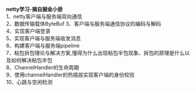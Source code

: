 **netty学习-摘自掘金小册**   
1、netty客户端与服务端双向通信  
2、数据传输载体ByteBuf 
3、客户端与服务端通信协议的编码与解码   
4、实现客户端登录  
5、实现客户端与服务端收发消息  
6、构建客户端与服务端pipeline  
7、粘包拆包理论与解决方案,懂得为什么出现粘包半包现象、拆包的原理是什么以及如何解决粘包半包  
8、ChannelHandler的生命周期  
9、使用channelHandler的热插拔实现客户端的身份校验  
10、心跳与空闲检测  

